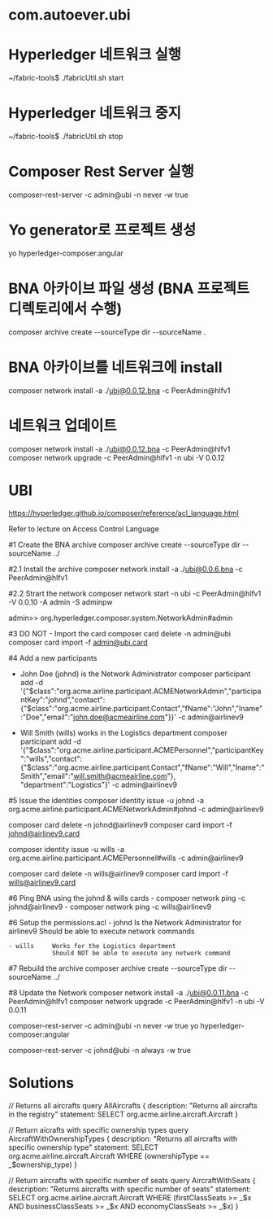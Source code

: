 # com.autoever.ubi

# Hyperledger 네트워크 실행
~/fabric-tools$ ./fabricUtil.sh start

# Hyperledger 네트워크 중지
~/fabric-tools$ ./fabricUtil.sh stop

# Composer Rest Server 실행
composer-rest-server -c admin@ubi -n never -w true

# Yo generator로 프로젝트 생성
yo hyperledger-composer:angular



# BNA 아카이브 파일 생성 (BNA 프로젝트 디렉토리에서 수행)
composer archive create  --sourceType dir --sourceName .

# BNA 아카이브를 네트워크에 install
composer network install -a ./ubi@0.0.12.bna -c PeerAdmin@hlfv1

# 네트워크 업데이트
composer network install -a ./ubi@0.0.12.bna -c PeerAdmin@hlfv1
composer network upgrade -c PeerAdmin@hlfv1 -n ubi -V 0.0.12



# UBI

https://hyperledger.github.io/composer/reference/acl_language.html

Refer to lecture on Access Control Language


#1 Create the BNA archive
composer archive create  --sourceType dir --sourceName ../

#2.1 Install the archive
composer network install -a ./ubi@0.0.6.bna -c PeerAdmin@hlfv1

#2.2 Strart the network
composer network start -n ubi -c PeerAdmin@hlfv1 -V 0.0.10 -A admin -S adminpw

admin>> org.hyperledger.composer.system.NetworkAdmin#admin

#3 DO NOT - Import the card
composer card delete -n admin@ubi
composer card import -f admin@ubi.card

#4 Add a new participants

- John Doe (johnd) is the Network Administrator
composer participant add -d '{"$class":"org.acme.airline.participant.ACMENetworkAdmin","participantKey":"johnd","contact":{"$class":"org.acme.airline.participant.Contact","fName":"John","lname":"Doe","email":"john.doe@acmeairline.com"}}' -c admin@airlinev9

- Will Smith (wills) works in the Logistics department
composer participant add -d '{"$class":"org.acme.airline.participant.ACMEPersonnel","participantKey":"wills","contact":{"$class":"org.acme.airline.participant.Contact","fName":"Will","lname":"Smith","email":"will.smith@acmeairline.com"}, "department":"Logistics"}' -c admin@airlinev9

#5 Issue the identities
composer identity issue -u johnd -a org.acme.airline.participant.ACMENetworkAdmin#johnd -c admin@airlinev9

composer card delete -n johnd@airlinev9
composer card import -f johnd@airlinev9.card

composer identity issue -u wills -a org.acme.airline.participant.ACMEPersonnel#wills -c admin@airlinev9 

composer card delete -n wills@airlinev9
composer card import -f wills@airlinev9.card

#6 Ping BNA using the johnd & wills cards
    - composer network ping -c johnd@airlinev9
    - composer network ping -c wills@airlinev9

#6 Setup the permissions.acl
    - johnd     Is the Network Administrator for airlinev9
                Should be able to execute network commands

    - wills     Works for the Logistics department
                Should NOT be able to execute any network command

#7 Rebuild the archive
composer archive create  --sourceType dir --sourceName ../

#8 Update the Network
composer network install -a ./ubi@0.0.11.bna -c PeerAdmin@hlfv1
composer network upgrade -c PeerAdmin@hlfv1 -n ubi -V 0.0.11

composer-rest-server -c admin@ubi -n never -w true
yo hyperledger-composer:angular


composer-rest-server -c johnd@ubi -n always -w true

Solutions
=========
// Returns all aircrafts
query AllAircrafts {
 description: "Returns all aircrafts in the registry"
 statement:
 SELECT org.acme.airline.aircraft.Aircraft
}
 
// Return aicrafts with specific ownership types
query AircraftWithOwnershipTypes {
 description: "Returns all aircrafts with specific ownership type"
 statement:
 SELECT org.acme.airline.aircraft.Aircraft
 WHERE (ownershipType == _$ownership_type)
}
 
// Return aircrafts with specific number of seats
query AircraftWithSeats {
 description: "Returns aircrafts with specific number of seats"
 statement:
 SELECT org.acme.airline.aircraft.Aircraft
 WHERE (firstClassSeats >= _$x AND businessClassSeats >= _$x AND economyClassSeats >= _$x)
}
